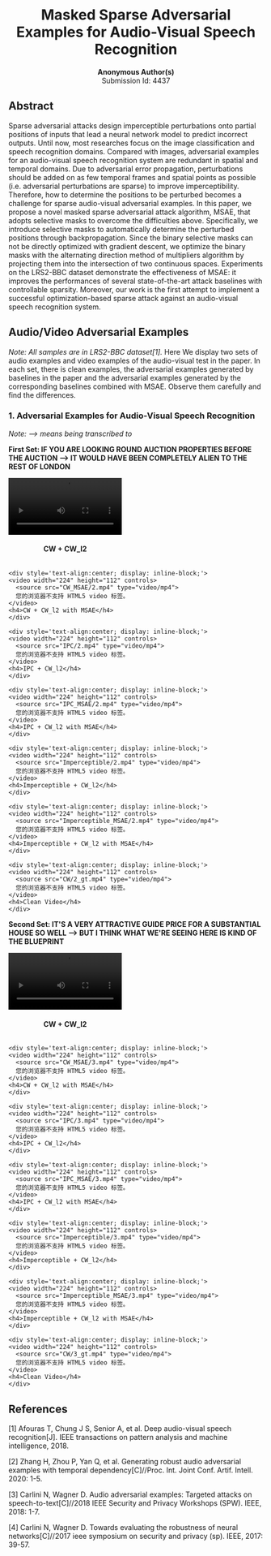 <h1><center>Masked Sparse Adversarial Examples for Audio-Visual Speech Recognition</center></h1>

<center><b>Anonymous Author(s)</b></center>

<center>Submission Id: 4437</center> 

## Abstract
Sparse adversarial attacks design imperceptible perturbations onto partial positions of inputs that lead a neural network model to predict incorrect outputs. Until now, most researches focus on the image classification and speech recognition domains. Compared with images, adversarial examples for an audio-visual speech recognition system are redundant in spatial and temporal domains. Due to adversarial error propagation, perturbations should be added on as few temporal frames and spatial points as possible (i.e. adversarial perturbations are sparse) to improve imperceptibility. Therefore, how to determine the positions to be perturbed becomes a challenge for sparse audio-visual adversarial examples. In this paper, we propose a novel masked sparse adversarial attack algorithm, MSAE, that adopts selective masks to overcome the difficulties above. Specifically, we introduce selective masks to automatically determine the perturbed positions through backpropagation. Since the binary selective masks can not be directly optimized with gradient descent, we optimize the binary masks with the alternating direction method of multipliers algorithm by projecting them into the intersection of two continuous spaces. Experiments on the LRS2-BBC dataset demonstrate the effectiveness of MSAE: it improves the performances of several state-of-the-art attack baselines with controllable sparsity. Moreover, our work is the first attempt to implement a successful optimization-based sparse attack against an audio-visual speech recognition system.
## Audio/Video Adversarial Examples
*Note: All samples are in LRS2-BBC dataset[1].*
Here We display two sets of audio examples and video examples of the audio-visual test in the paper. In each set, there is clean examples, the adversarial examples generated by baselines in the paper and the adversarial examples generated by the corresponding baselines combined with MSAE. Observe them carefully and find the differences.


### 1. Adversarial Examples for Audio-Visual Speech Recognition

*Note: --> means being transcribed to*

**First Set: IF YOU ARE LOOKING ROUND AUCTION PROPERTIES BEFORE THE AUCTION  -->  IT WOULD HAVE BEEN COMPLETELY ALIEN TO THE REST OF LONDON**
<div>
	<div style='text-align:center; display: inline-block;'>
	<video width="224" height="112" controls>
	  <source src="CW/2.mp4" type="video/mp4">
	  您的浏览器不支持 HTML5 video 标签。
	</video>
	<h4>CW + CW_l2</h4>
	</div>
	
	<div style='text-align:center; display: inline-block;'>
	<video width="224" height="112" controls>
	  <source src="CW_MSAE/2.mp4" type="video/mp4">
	  您的浏览器不支持 HTML5 video 标签。
	</video>
	<h4>CW + CW_l2 with MSAE</h4>
	</div>

	<div style='text-align:center; display: inline-block;'>
	<video width="224" height="112" controls>
	  <source src="IPC/2.mp4" type="video/mp4">
	  您的浏览器不支持 HTML5 video 标签。
	</video>
	<h4>IPC + CW_l2</h4>
	</div>
	
	<div style='text-align:center; display: inline-block;'>
	<video width="224" height="112" controls>
	  <source src="IPC_MSAE/2.mp4" type="video/mp4">
	  您的浏览器不支持 HTML5 video 标签。
	</video>
	<h4>IPC + CW_l2 with MSAE</h4>
	</div>
	
	<div style='text-align:center; display: inline-block;'>
	<video width="224" height="112" controls>
	  <source src="Imperceptible/2.mp4" type="video/mp4">
	  您的浏览器不支持 HTML5 video 标签。
	</video>
	<h4>Imperceptible + CW_l2</h4>
	</div>
	
	<div style='text-align:center; display: inline-block;'>
	<video width="224" height="112" controls>
	  <source src="Imperceptible_MSAE/2.mp4" type="video/mp4">
	  您的浏览器不支持 HTML5 video 标签。
	</video>
	<h4>Imperceptible + CW_l2 with MSAE</h4>
	</div>
	
	<div style='text-align:center; display: inline-block;'>
	<video width="224" height="112" controls>
	  <source src="CW/2_gt.mp4" type="video/mp4">
	  您的浏览器不支持 HTML5 video 标签。
	</video>
	<h4>Clean Video</h4>
	</div>
</div>

**Second Set: IT'S A VERY ATTRACTIVE GUIDE PRICE FOR A SUBSTANTIAL HOUSE SO WELL  -->  BUT I THINK WHAT WE'RE SEEING HERE IS KIND OF THE BLUEPRINT**
<div>
	<div style='text-align:center; display: inline-block;'>
	<video width="224" height="112" controls>
	  <source src="CW/3.mp4" type="video/mp4">
	  您的浏览器不支持 HTML5 video 标签。
	</video>
	<h4>CW + CW_l2</h4>
	</div>
	
	<div style='text-align:center; display: inline-block;'>
	<video width="224" height="112" controls>
	  <source src="CW_MSAE/3.mp4" type="video/mp4">
	  您的浏览器不支持 HTML5 video 标签。
	</video>
	<h4>CW + CW_l2 with MSAE</h4>
	</div>

	<div style='text-align:center; display: inline-block;'>
	<video width="224" height="112" controls>
	  <source src="IPC/3.mp4" type="video/mp4">
	  您的浏览器不支持 HTML5 video 标签。
	</video>
	<h4>IPC + CW_l2</h4>
	</div>
	
	<div style='text-align:center; display: inline-block;'>
	<video width="224" height="112" controls>
	  <source src="IPC_MSAE/3.mp4" type="video/mp4">
	  您的浏览器不支持 HTML5 video 标签。
	</video>
	<h4>IPC + CW_l2 with MSAE</h4>
	</div>
	
	<div style='text-align:center; display: inline-block;'>
	<video width="224" height="112" controls>
	  <source src="Imperceptible/3.mp4" type="video/mp4">
	  您的浏览器不支持 HTML5 video 标签。
	</video>
	<h4>Imperceptible + CW_l2</h4>
	</div>
	
	<div style='text-align:center; display: inline-block;'>
	<video width="224" height="112" controls>
	  <source src="Imperceptible_MSAE/3.mp4" type="video/mp4">
	  您的浏览器不支持 HTML5 video 标签。
	</video>
	<h4>Imperceptible + CW_l2 with MSAE</h4>
	</div>
	
	<div style='text-align:center; display: inline-block;'>
	<video width="224" height="112" controls>
	  <source src="CW/3_gt.mp4" type="video/mp4">
	  您的浏览器不支持 HTML5 video 标签。
	</video>
	<h4>Clean Video</h4>
	</div>
</div>



## References
[1] Afouras T, Chung J S, Senior A, et al. Deep audio-visual speech recognition[J]. IEEE transactions on pattern analysis and machine intelligence, 2018.

[2] Zhang H, Zhou P, Yan Q, et al. Generating robust audio adversarial examples with temporal dependency[C]//Proc. Int. Joint Conf. Artif. Intell. 2020: 1-5.

[3] Carlini N, Wagner D. Audio adversarial examples: Targeted attacks on speech-to-text[C]//2018 IEEE Security and Privacy Workshops (SPW). IEEE, 2018: 1-7.

[4] Carlini N, Wagner D. Towards evaluating the robustness of neural networks[C]//2017 ieee symposium on security and privacy (sp). IEEE, 2017: 39-57.